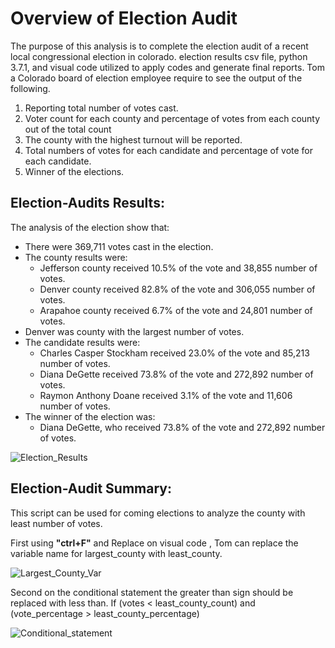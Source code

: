 # Overview of Election Audit

  The purpose of this analysis is to complete the election audit of a recent local congressional election in colorado.
  election results csv file, python 3.7.1, and visual code utilized to apply codes and generate final reports.
  Tom a Colorado board of election employee require to see the output of the following.
    
   1. Reporting total number of votes cast.
   2. Voter count for each county and percentage of votes from each county out of the total count
   3. The county with the highest turnout will be reported.
   4. Total numbers of votes for each candidate and percentage of vote for each candidate. 
   5. Winner of the elections.

## Election-Audits Results:
  
  The analysis of the election show that:
   * There were 369,711 votes cast in the election.
   * The county results were:
     * Jefferson county received 10.5% of the vote and 38,855 number of votes.
     * Denver county received 82.8% of the vote and 306,055 number of votes.
     * Arapahoe county received 6.7% of the vote and 24,801 number of votes.
   * Denver was county with the largest number of votes.  
   * The candidate results were:
     * Charles Casper Stockham received 23.0% of the vote and 85,213 number of votes.
     * Diana DeGette received 73.8% of the vote and 272,892 number of votes.
     * Raymon Anthony Doane received 3.1% of the vote and 11,606 number of votes.
   * The winner of the election was:
     * Diana DeGette, who received 73.8% of the vote and 272,892 number of votes.
     
![Election_Results](https://user-images.githubusercontent.com/86446609/126049877-e0bb1bdb-f017-4388-92c2-980ffd912ef4.JPG)        

## Election-Audit Summary:

  This script can be used for coming elections to analyze the county with least number of votes.

  First using **"ctrl+F"** and Replace on visual code , Tom can replace the variable name for largest_county with least_county.
  
![Largest_County_Var](https://user-images.githubusercontent.com/86446609/126049932-96325a35-f37c-44da-a9c8-753d02b037a2.JPG)  

  Second on the conditional statement the greater than sign should be replaced with less than. If (votes < least_county_count) and (vote_percentage > least_county_percentage)
  
![Conditional_statement](https://user-images.githubusercontent.com/86446609/126049940-44cfc45b-ee30-47c3-ad58-5113b78c5b2f.JPG)



